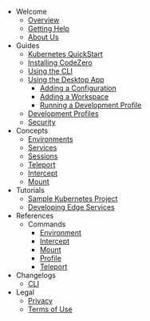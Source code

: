 - Welcome
  - [Overview](/welcome/overview)
  - [Getting Help](/welcome/getting-help)
  - [About Us](/welcome/about-us)
- Guides
  - [Kubernetes QuickStart](/guides/kubernetes-quickstart)
  - [Installing CodeZero](/guides/installing)
  - [Using the CLI](/guides/using-cli)
  - [Using the Desktop App](/guides/using-desktop-app)
    - [Adding a Configuration](/guides/usage/adding-a-configuration)
    - [Adding a Workspace](/guides/usage/adding-a-workspace)
    - [Running a Development Profile](/guides/usage/running-a-dev-profile)
  - [Development Profiles](/guides/development-profiles)
  - [Security](/guides/security)
- Concepts
  - [Environments](/concepts/environments)
  - [Services](/concepts/services)
  - [Sessions](/concepts/sessions)
  - [Teleport](/concepts/teleport)
  - [Intercept](/concepts/intercept)
  - [Mount](/concepts/mount)
- Tutorials
  - [Sample Kubernetes Project](/tutorials/sample-project)
  - [Developing Edge Services](/tutorials/edge.md)
- References
  - Commands
    - [Environment](/references/environment)
    - [Intercept](/references/intercept)
    - [Mount](/references/mount)
    - [Profile](/references/development-profile)
    - [Teleport](/references/teleport)
- Changelogs
  - [CLI](/changelogs/cli)
- Legal
  - [Privacy](https://codezero.io/privacy)
  - [Terms of Use](https://codezero.io/terms)
